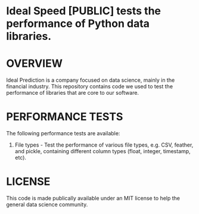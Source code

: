 # Ideal Speed [PUBLIC] tests the performance of Python data libraries. 

# OVERVIEW
Ideal Prediction is a company focused on data science, mainly in the financial industry. This repository contains code we used to test the performance of libraries that are core to our software.

# PERFORMANCE TESTS
The following performance tests are available:
1. File types - Test the performance of various file types, e.g. CSV, feather, and pickle, containing different column types (float, integer, timestamp, etc). 

# LICENSE
This code is made publically available under an MIT license to help the general data science community.

